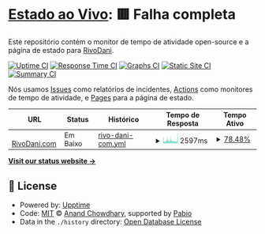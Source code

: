# [Estado ao Vivo](https://status.rivodani.com): <!--live status--> **🟥 Falha completa**

Este repositório contém o monitor de tempo de atividade open-source e a página de estado para [RivoDani](https://www.youtube.com/channel/UCYplAMEiKZdDeomo-eFx7KA).

[![Uptime CI](https://github.com/RivoDani/rivodanicom-upptime/workflows/Uptime%20CI/badge.svg)](https://github.com/RivoDani/rivodanicom-upptime/actions?query=workflow%3A%22Uptime+CI%22)
[![Response Time CI](https://github.com/RivoDani/rivodanicom-upptime/workflows/Response%20Time%20CI/badge.svg)](https://github.com/RivoDani/rivodanicom-upptime/actions?query=workflow%3A%22Response+Time+CI%22)
[![Graphs CI](https://github.com/RivoDani/rivodanicom-upptime/workflows/Graphs%20CI/badge.svg)](https://github.com/RivoDani/rivodanicom-upptime/actions?query=workflow%3A%22Graphs+CI%22)
[![Static Site CI](https://github.com/RivoDani/rivodanicom-upptime/workflows/Static%20Site%20CI/badge.svg)](https://github.com/RivoDani/rivodanicom-upptime/actions?query=workflow%3A%22Static+Site+CI%22)
[![Summary CI](https://github.com/RivoDani/rivodanicom-upptime/workflows/Summary%20CI/badge.svg)](https://github.com/RivoDani/rivodanicom-upptime/actions?query=workflow%3A%22Summary+CI%22)

Nós usamos [Issues](https://github.com/RivoDani/rivodanicom-upptime/issues) como relatórios de incidentes, [Actions](https://github.com/RivoDani/rivodanicom-upptime/actions) como monitores de tempo de atividade, e [Pages](https://status.rivodani.com) para a página de estado.

<!--start: status pages-->
<!-- This summary is generated by Upptime (https://github.com/upptime/upptime) -->
<!-- Do not edit this manually, your changes will be overwritten -->
<!-- prettier-ignore -->
| URL | Status | Histórico | Tempo de Resposta | Tempo Ativo |
| --- | ------ | ------- | ------------- | ------ |
| <img alt="" src="https://icons.duckduckgo.com/ip3/rivodani.com.ico" height="13"> [RivoDani.com](https://rivodani.com) | Em Baixo | [rivo-dani-com.yml](https://github.com/RivoDani/rivodanicom-upptime/commits/HEAD/history/rivo-dani-com.yml) | <details><summary><img alt="Gráfico de Tempo de Resposta" src="./graphs/rivo-dani-com/response-time-week.png" height="20"> 2597ms</summary><br><a href="https://status.rivodani.com/history/rivo-dani-com"><img alt="Tempo de Resposta 2237" src="https://img.shields.io/endpoint?url=https%3A%2F%2Fraw.githubusercontent.com%2FRivoDani%2Frivodanicom-upptime%2FHEAD%2Fapi%2Frivo-dani-com%2Fresponse-time.json"></a><br><a href="https://status.rivodani.com/history/rivo-dani-com"><img alt="Tempo de Resposta de 24 horas 2645" src="https://img.shields.io/endpoint?url=https%3A%2F%2Fraw.githubusercontent.com%2FRivoDani%2Frivodanicom-upptime%2FHEAD%2Fapi%2Frivo-dani-com%2Fresponse-time-day.json"></a><br><a href="https://status.rivodani.com/history/rivo-dani-com"><img alt="Tempo de Resposta de 7 dias 2597" src="https://img.shields.io/endpoint?url=https%3A%2F%2Fraw.githubusercontent.com%2FRivoDani%2Frivodanicom-upptime%2FHEAD%2Fapi%2Frivo-dani-com%2Fresponse-time-week.json"></a><br><a href="https://status.rivodani.com/history/rivo-dani-com"><img alt="Tempo de Resposta de 30 dias 2632" src="https://img.shields.io/endpoint?url=https%3A%2F%2Fraw.githubusercontent.com%2FRivoDani%2Frivodanicom-upptime%2FHEAD%2Fapi%2Frivo-dani-com%2Fresponse-time-month.json"></a><br><a href="https://status.rivodani.com/history/rivo-dani-com"><img alt="Tempo de Resposta de 1 ano 2237" src="https://img.shields.io/endpoint?url=https%3A%2F%2Fraw.githubusercontent.com%2FRivoDani%2Frivodanicom-upptime%2FHEAD%2Fapi%2Frivo-dani-com%2Fresponse-time-year.json"></a></details> | <details><summary><a href="https://status.rivodani.com/history/rivo-dani-com">78.48%</a></summary><a href="https://status.rivodani.com/history/rivo-dani-com"><img alt="Tempo Ativo 98.26%" src="https://img.shields.io/endpoint?url=https%3A%2F%2Fraw.githubusercontent.com%2FRivoDani%2Frivodanicom-upptime%2FHEAD%2Fapi%2Frivo-dani-com%2Fuptime.json"></a><br><a href="https://status.rivodani.com/history/rivo-dani-com"><img alt="Tempo Ativo de 24 horas 66.87%" src="https://img.shields.io/endpoint?url=https%3A%2F%2Fraw.githubusercontent.com%2FRivoDani%2Frivodanicom-upptime%2FHEAD%2Fapi%2Frivo-dani-com%2Fuptime-day.json"></a><br><a href="https://status.rivodani.com/history/rivo-dani-com"><img alt="Tempo Ativo de 7 dias 78.48%" src="https://img.shields.io/endpoint?url=https%3A%2F%2Fraw.githubusercontent.com%2FRivoDani%2Frivodanicom-upptime%2FHEAD%2Fapi%2Frivo-dani-com%2Fuptime-week.json"></a><br><a href="https://status.rivodani.com/history/rivo-dani-com"><img alt="Tempo Ativo de 30 dias 94.83%" src="https://img.shields.io/endpoint?url=https%3A%2F%2Fraw.githubusercontent.com%2FRivoDani%2Frivodanicom-upptime%2FHEAD%2Fapi%2Frivo-dani-com%2Fuptime-month.json"></a><br><a href="https://status.rivodani.com/history/rivo-dani-com"><img alt="Tempo Ativo de 1 ano 98.26%" src="https://img.shields.io/endpoint?url=https%3A%2F%2Fraw.githubusercontent.com%2FRivoDani%2Frivodanicom-upptime%2FHEAD%2Fapi%2Frivo-dani-com%2Fuptime-year.json"></a></details>

<!--end: status pages-->

[**Visit our status website →**](https://status.rivodani.com)

## 📄 License

- Powered by: [Upptime](https://github.com/upptime/upptime)
- Code: [MIT](./LICENSE) © [Anand Chowdhary](https://anandchowdhary.com), supported by [Pabio](https://pabio.com)
- Data in the `./history` directory: [Open Database License](https://opendatacommons.org/licenses/odbl/1-0/)
